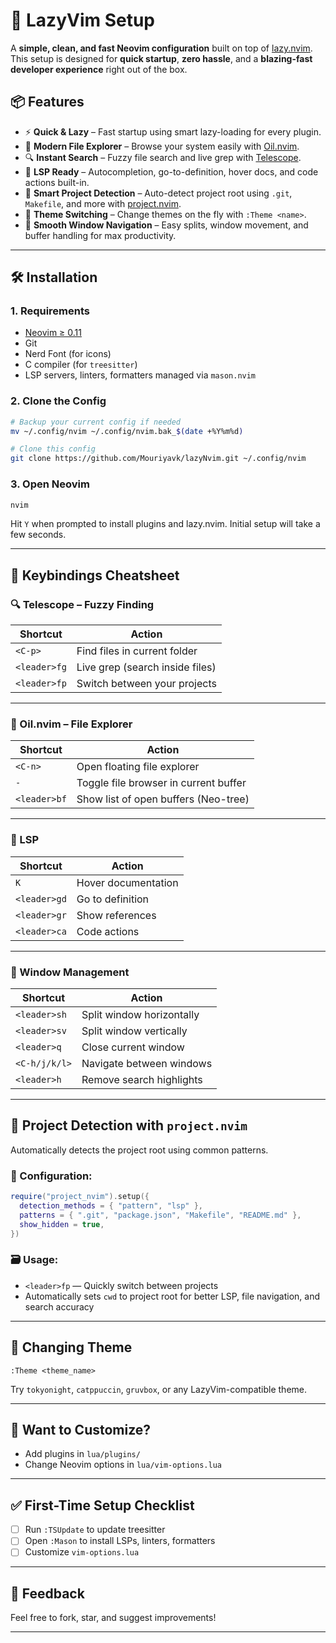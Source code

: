 # 🌙 LazyVim Setup

A **simple, clean, and fast Neovim configuration** built on top of [lazy.nvim](https://github.com/folke/lazy.nvim).
This setup is designed for **quick startup**, **zero hassle**, and a **blazing-fast developer experience** right out of the box.

## 📦 Features

* ⚡ **Quick & Lazy** – Fast startup using smart lazy-loading for every plugin.
* 📂 **Modern File Explorer** – Browse your system easily with [Oil.nvim](https://github.com/stevearc/oil.nvim).
* 🔍 **Instant Search** – Fuzzy file search and live grep with [Telescope](https://github.com/nvim-telescope/telescope.nvim).
* 🧠 **LSP Ready** – Autocompletion, go-to-definition, hover docs, and code actions built-in.
* 🧩 **Smart Project Detection** – Auto-detect project root using `.git`, `Makefile`, and more with [project.nvim](https://github.com/ahmedkhalf/project.nvim).
* 🎨 **Theme Switching** – Change themes on the fly with `:Theme <name>`.
* 🧱 **Smooth Window Navigation** – Easy splits, window movement, and buffer handling for max productivity.

---

## 🛠️ Installation

### 1. Requirements

- [Neovim ≥ 0.11](https://github.com/neovim/neovim/releases)
- Git
- Nerd Font (for icons)
- C compiler (for `treesitter`)
- LSP servers, linters, formatters managed via `mason.nvim`

### 2. Clone the Config

```bash
# Backup your current config if needed
mv ~/.config/nvim ~/.config/nvim.bak_$(date +%Y%m%d)

# Clone this config
git clone https://github.com/Mouriyavk/lazyNvim.git ~/.config/nvim
````

### 3. Open Neovim

```bash
nvim
```

Hit `Y` when prompted to install plugins and lazy.nvim. Initial setup will take a few seconds.

---

## 🎯 Keybindings Cheatsheet

### 🔍 Telescope – Fuzzy Finding

| Shortcut     | Action                          |
| ------------ | ------------------------------- |
| `<C-p>`      | Find files in current folder    |
| `<leader>fg` | Live grep (search inside files) |
| `<leader>fp` | Switch between your projects    |

---

### 📂 Oil.nvim – File Explorer

| Shortcut     | Action                                |
| ------------ | ------------------------------------- |
| `<C-n>`      | Open floating file explorer           |
| `-`          | Toggle file browser in current buffer |
| `<leader>bf` | Show list of open buffers (Neo-tree)  |

---

### 🧠 LSP

| Shortcut     | Action              |
| ------------ | ------------------- |
| `K`          | Hover documentation |
| `<leader>gd` | Go to definition    |
| `<leader>gr` | Show references     |
| `<leader>ca` | Code actions        |

---

### 🧱 Window Management

| Shortcut      | Action                    |
| ------------- | ------------------------- |
| `<leader>sh`  | Split window horizontally |
| `<leader>sv`  | Split window vertically   |
| `<leader>q`   | Close current window      |
| `<C-h/j/k/l>` | Navigate between windows  |
| `<leader>h`   | Remove search highlights  |

---

## 🧩 Project Detection with `project.nvim`

Automatically detects the project root using common patterns.

### 📌 Configuration:

```lua
require("project_nvim").setup({
  detection_methods = { "pattern", "lsp" },
  patterns = { ".git", "package.json", "Makefile", "README.md" },
  show_hidden = true,
})
```

### 🗃️ Usage:

* `<leader>fp` — Quickly switch between projects
* Automatically sets `cwd` to project root for better LSP, file navigation, and search accuracy

---

## 🎨 Changing Theme

```vim
:Theme <theme_name>
```

Try `tokyonight`, `catppuccin`, `gruvbox`, or any LazyVim-compatible theme.

---

## 🧠 Want to Customize?

* Add plugins in `lua/plugins/`
* Change Neovim options in `lua/vim-options.lua`

---

## ✅ First-Time Setup Checklist

* [ ] Run `:TSUpdate` to update treesitter
* [ ] Open `:Mason` to install LSPs, linters, formatters
* [ ] Customize `vim-options.lua`

---

## 💬 Feedback

Feel free to fork, star, and suggest improvements!

---


